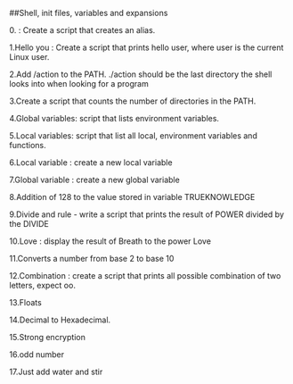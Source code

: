 ##Shell, init files, variables and expansions

0.<o> : Create a script that creates an alias.

1.Hello you : Create a script that prints hello user, where user is the current Linux user.

2.Add /action to the PATH. ./action should be the last directory the shell looks into when looking for a program

3.Create a script that counts the number of directories in the PATH.

4.Global variables: script that lists environment variables.

5.Local variables: script that list all local, environment variables and functions.

6.Local variable : create a new local variable

7.Global variable : create a new global variable

8.Addition of 128 to the value stored in variable TRUEKNOWLEDGE

9.Divide and rule - write a script that prints the result of POWER divided by the DIVIDE

10.Love : display the result of Breath to the power Love

11.Converts a number from base 2 to base 10

12.Combination : create a script that prints all possible combination of two letters, expect oo.

13.Floats

14.Decimal to Hexadecimal. 

15.Strong encryption

16.odd number

17.Just add water and stir 
